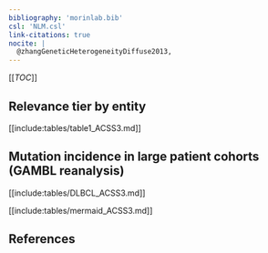 ```yaml
---
bibliography: 'morinlab.bib'
csl: 'NLM.csl'
link-citations: true
nocite: |
  @zhangGeneticHeterogeneityDiffuse2013, 
---
```


[[_TOC_]]




## Relevance tier by entity

[[include:tables/table1_ACSS3.md]]

## Mutation incidence in large patient cohorts (GAMBL reanalysis)

[[include:tables/DLBCL_ACSS3.md]]

[[include:tables/mermaid_ACSS3.md]]

## References


